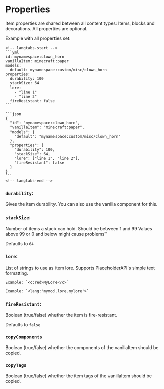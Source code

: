# Properties

Item properties are shared between all content types: Items, blocks and decorations.
All properties are optional.

Example with all properties set:
~~~admonish example
<!-- langtabs-start -->
```yml
id: mynamespace:clown_horn
vanillaItem: minecraft:paper
models:
  default: mynamespace:custom/misc/clown_horn
properties:
  durability: 100
  stackSize: 64
  lore:
    - "line 1"
    - "line 2"
  fireResistant: false
```

```json
{
  "id": "mynamespace:clown_horn",
  "vanillaItem": "minecraft:paper",
  "models": {
    "default": "mynamespace:custom/misc/clown_horn"
  },
  "properties": {
    "durability": 100,
    "stackSize": 64,
    "lore": ["line 1", "line 2"],
    "fireResistant": false
  }
}
```
<!-- langtabs-end -->

~~~

### `durability`:

Gives the item durability. You can also use the vanilla component for this.

### `stackSize`:

Number of items a stack can hold.
Should be between 1 and 99
Values above 99 or 0 and below might cause problems™

Defaults to `64`

### `lore`:

List of strings to use as item lore. Supports PlaceholderAPI's simple text formatting.

~~~admonish example
Example: `<c:red>MyLore</c>`

Example: `<lang:'mymod.lore.mylore'>`
~~~

### `fireResistant`:

Boolean (true/false) whether the item is fire-resistant.

Defaults to `false`

### `copyComponents`

Boolean (true/false) whether the components of the vanillaItem should be copied.

### `copyTags`

Boolean (true/false) whether the item tags of the vanillaItem should be copied.

